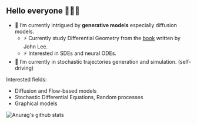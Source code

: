 ## Hello everyone 👋👋👋

- 🌱 I’m currently intrigued by **generative models** especially diffusion models.
  - ⚡ Currently study Differential Geometry from the [book](https://julianchaidez.net/materials/reu/lee_smooth_manifolds.pdf) written by John Lee.
  - ⚡ Interested in SDEs and neural ODEs.
- 🔭 I’m currently in stochastic trajectories generation and simulation. (self-driving)

Interested fields:
- Diffusion and Flow-based models
- Stochastic Differential Equations, Random processes
- Graphical models


![Anurag's github stats](https://github-readme-stats.vercel.app/api?username=felix-yuxiang&show_icons=true&theme=cobalt)

